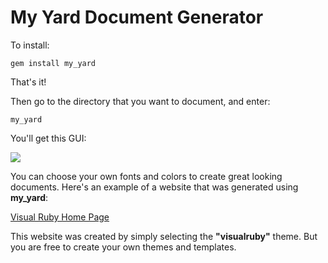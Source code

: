 # My Yard Document Generator

To install:
```
gem install my_yard
```
That's it!

Then go to the directory that you want to document, and enter:
```
my_yard
```
You'll get this GUI:

![](http://visualruby.net/img/my_yard.jpg)

You can choose your own fonts and colors to create great looking documents.
 Here's an example of a website that was generated using **my_yard**:

[Visual Ruby Home Page](beagle123.github.io/visualruby)

This website was created by simply selecting
the **"visualruby"** theme.  But you are free to create your own themes and templates.
